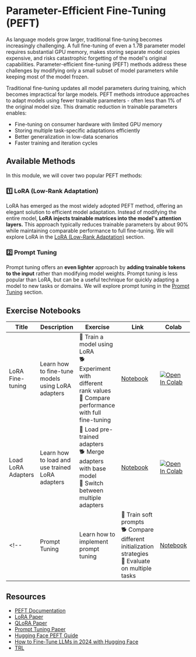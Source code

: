 # Parameter-Efficient Fine-Tuning (PEFT)

As language models grow larger, traditional fine-tuning becomes increasingly challenging. A full fine-tuning of even a 1.7B parameter model requires substantial GPU memory, makes storing separate model copies expensive, and risks catastrophic forgetting of the model's original capabilities. Parameter-efficient fine-tuning (PEFT) methods address these challenges by modifying only a small subset of model parameters while keeping most of the model frozen.

Traditional fine-tuning updates all model parameters during training, which becomes impractical for large models. PEFT methods introduce approaches to adapt models using fewer trainable parameters - often less than 1% of the original model size. This dramatic reduction in trainable parameters enables:

- Fine-tuning on consumer hardware with limited GPU memory
- Storing multiple task-specific adaptations efficiently
- Better generalization in low-data scenarios
- Faster training and iteration cycles

## Available Methods

In this module, we will cover two popular PEFT methods:

### 1️⃣ LoRA (Low-Rank Adaptation)

LoRA has emerged as the most widely adopted PEFT method, offering an elegant solution to efficient model adaptation. Instead of modifying the entire model, **LoRA injects trainable matrices into the model's attention layers.** This approach typically reduces trainable parameters by about 90% while maintaining comparable performance to full fine-tuning. We will explore LoRA in the [LoRA (Low-Rank Adaptation)](./lora_adapters.md) section.

### 2️⃣ Prompt Tuning

Prompt tuning offers an **even lighter** approach by **adding trainable tokens to the input** rather than modifying model weights. Prompt tuning is less popular than LoRA, but can be a useful technique for quickly adapting a model to new tasks or domains. We will explore prompt tuning in the [Prompt Tuning](./prompt_tuning.md) section.

## Exercise Notebooks

| Title | Description | Exercise | Link | Colab |
|-------|-------------|----------|------|-------|
| LoRA Fine-tuning | Learn how to fine-tune models using LoRA adapters | 🐢 Train a model using LoRA<br>🐕 Experiment with different rank values<br>🦁 Compare performance with full fine-tuning | [Notebook](./notebooks/finetune_sft_peft.ipynb) | <a target="_blank" href="https://colab.research.google.com/github/kshivendu/smol-course/blob/main/3_parameter_efficient_finetuning/notebooks/finetune_sft_peft.ipynb"><img src="https://colab.research.google.com/assets/colab-badge.svg" alt="Open In Colab"/></a> |
| Load LoRA Adapters | Learn how to load and use trained LoRA adapters | 🐢 Load pre-trained adapters<br>🐕 Merge adapters with base model<br>🦁 Switch between multiple adapters | [Notebook](./notebooks/load_lora_adapter.ipynb) | <a target="_blank" href="https://colab.research.google.com/github/kshivendu/smol-course/blob/main/3_parameter_efficient_finetuning/notebooks/load_lora_adapter.ipynb"><img src="https://colab.research.google.com/assets/colab-badge.svg" alt="Open In Colab"/></a> |
<!-- | Prompt Tuning | Learn how to implement prompt tuning | 🐢 Train soft prompts<br>🐕 Compare different initialization strategies<br>🦁 Evaluate on multiple tasks | [Notebook](./notebooks/prompt_tuning_example.ipynb) | <a target="_blank" href="https://colab.research.google.com/github/kshivendu/smol-course/blob/main/3_parameter_efficient_finetuning/notebooks/prompt_tuning_example.ipynb"><img src="https://colab.research.google.com/assets/colab-badge.svg" alt="Open In Colab"/></a> | -->

## Resources
- [PEFT Documentation](https://huggingface.co/docs/peft)
- [LoRA Paper](https://arxiv.org/abs/2106.09685)
- [QLoRA Paper](https://arxiv.org/abs/2305.14314)
- [Prompt Tuning Paper](https://arxiv.org/abs/2104.08691)
- [Hugging Face PEFT Guide](https://huggingface.co/blog/peft)
- [How to Fine-Tune LLMs in 2024 with Hugging Face](https://www.philschmid.de/fine-tune-llms-in-2024-with-trl)
- [TRL](https://huggingface.co/docs/trl/index)
